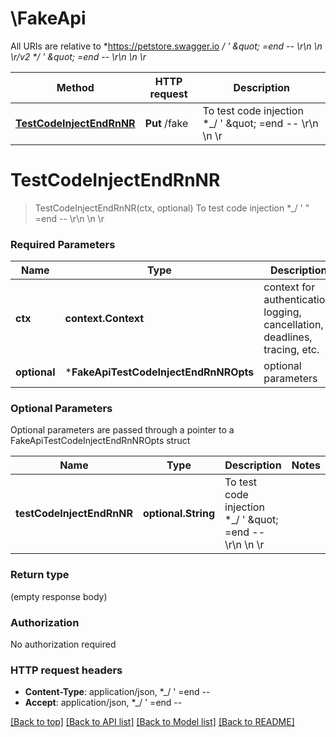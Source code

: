 # \FakeApi

All URIs are relative to *https://petstore.swagger.io *_/ &#39; \&quot; &#x3D;end -- \\r\\n \\n \\r/v2 *_/ &#39; \&quot; &#x3D;end -- \\r\\n \\n \\r*

Method | HTTP request | Description
------------- | ------------- | -------------
[**TestCodeInjectEndRnNR**](FakeApi.md#TestCodeInjectEndRnNR) | **Put** /fake | To test code injection *_/ &#39; \&quot; &#x3D;end -- \\r\\n \\n \\r


# **TestCodeInjectEndRnNR**
> TestCodeInjectEndRnNR(ctx, optional)
To test code injection *_/ ' \" =end -- \\r\\n \\n \\r

### Required Parameters

Name | Type | Description  | Notes
------------- | ------------- | ------------- | -------------
 **ctx** | **context.Context** | context for authentication, logging, cancellation, deadlines, tracing, etc.
 **optional** | ***FakeApiTestCodeInjectEndRnNROpts** | optional parameters | nil if no parameters

### Optional Parameters
Optional parameters are passed through a pointer to a FakeApiTestCodeInjectEndRnNROpts struct

Name | Type | Description  | Notes
------------- | ------------- | ------------- | -------------
 **testCodeInjectEndRnNR** | **optional.String**| To test code injection *_/ &#39; \&quot; &#x3D;end -- \\r\\n \\n \\r | 

### Return type

 (empty response body)

### Authorization

No authorization required

### HTTP request headers

 - **Content-Type**: application/json, *_/ '  =end --       
 - **Accept**: application/json, *_/ '  =end --       

[[Back to top]](#) [[Back to API list]](../README.md#documentation-for-api-endpoints) [[Back to Model list]](../README.md#documentation-for-models) [[Back to README]](../README.md)

